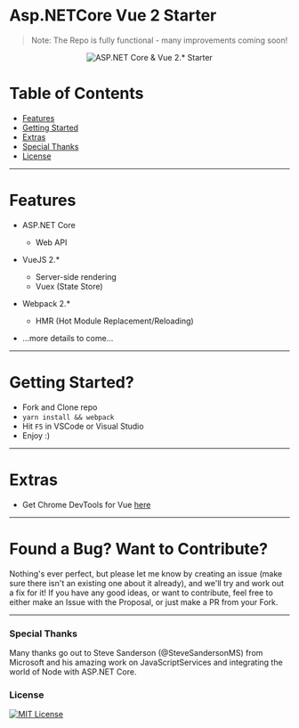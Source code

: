 # Asp.NETCore Vue 2 Starter

> Note: The Repo is fully functional - many improvements coming soon!

<p align="center">
    <img src="https://github.com/markpieszak/aspnetcore-vue-starter/blob/master/architecture.png" alt="ASP.NET Core & Vue 2.* Starter" title="ASP.NET Core & Vue 2.* Starter">
</p>

# Table of Contents

* [Features](#features)
* [Getting Started](#getting-started)
* [Extras](#extras)
* [Special Thanks](#special-thanks)
* [License](#license)

---

# Features

- ASP.NET Core
  - Web API
- VueJS 2.*
  - Server-side rendering
  - Vuex (State Store)
- Webpack 2.*
  - HMR (Hot Module Replacement/Reloading)
  
- ...more details to come...
  
----

# Getting Started?

- Fork and Clone repo
- `yarn install && webpack`
- Hit `F5` in VSCode or Visual Studio 
- Enjoy :)

----

# Extras

- Get Chrome DevTools for Vue [here](https://chrome.google.com/webstore/detail/vuejs-devtools/nhdogjmejiglipccpnnnanhbledajbpd)

----

# Found a Bug? Want to Contribute?

Nothing's ever perfect, but please let me know by creating an issue (make sure there isn't an existing one about it already), and we'll try and work out a fix for it! If you have any good ideas, or want to contribute, feel free to either make an Issue with the Proposal, or just make a PR from your Fork.

----

### Special Thanks

Many thanks go out to Steve Sanderson (@SteveSandersonMS) from Microsoft and his amazing work on JavaScriptServices and integrating the world of Node with ASP.NET Core.


### License

[![MIT License](https://img.shields.io/badge/license-MIT-blue.svg?style=flat)](/LICENSE)

